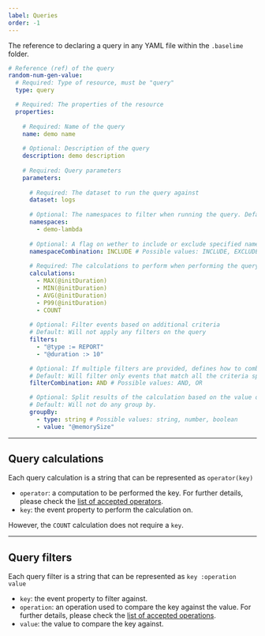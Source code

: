 ```yaml
---
label: Queries
order: -1
---
```


The reference to declaring a query in any YAML file within the `.baselime` folder.

```yaml # :icon-code: .baselime/demo.yml
# Reference (ref) of the query
random-num-gen-value:
  # Required: Type of resource, must be "query"
  type: query

  # Required: The properties of the resource
  properties:
 
    # Required: Name of the query
    name: demo name
    
    # Optional: Description of the query
    description: demo description
    
    # Required: Query parameters
    parameters:
      
      # Required: The dataset to run the query against
      dataset: logs
      
      # Optional: The namespaces to filter when running the query. Default: Will include all available namespaces
      namespaces:
        - demo-lambda
      
      # Optional: A flag on wether to include or exclude specified namespaces. Default: INCLUDE
      namespaceCombination: INCLUDE # Possible values: INCLUDE, EXCLUDE, STARTS_WITH
      
      # Required: The calculations to perform when performing the query, represented as an array of strings
      calculations:
        - MAX(@initDuration)
        - MIN(@initDuration)
        - AVG(@initDuration)
        - P99(@initDuration)
        - COUNT
      
      # Optional: Filter events based on additional criteria
      # Default: Will not apply any filters on the query
      filters:
        - "@type := REPORT"
        - "@duration :> 10"

      # Optional: If multiple filters are provided, defines how to combine them
      # Default: Will filter only events that match all the criteria specified in filters
      filterCombination: AND # Possible values: AND, OR

      # Optional: Split results of the calculation based on the value of a specific attribute
      # Default: Will not do any group by.
      groupBy:
        - type: string # Possible values: string, number, boolean
        - value: "@memorySize"
```

---

## Query calculations

Each query calculation is a string that can be represented as `operator(key)`
- `operator`: a computation to be performed the key. For further details, please check the [list of accepted operators](../../advanced/accepted-operations.md).
- `key`: the event property to perform the calculation on.

However, the `COUNT` calculation does not require a `key`.

---

## Query filters

Each query filter is a string that can be represented as `key :operation value`
- `key`: the event property to filter against.
- `operation`: an operation used to compare the key against the value. For further details, please check the [list of accepted operations](../../advanced/accepted-operations.md).
- `value`: the value to compare the key against.
